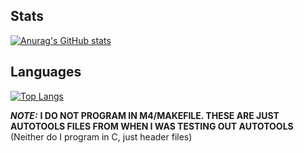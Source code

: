 ## Stats

[![Anurag's GitHub stats](https://github-readme-stats.vercel.app/api?username=electron271&show_icons=true&theme=synthwave)](https://github.com/anuraghazra/github-readme-stats)

## Languages
[![Top Langs](https://github-readme-stats.vercel.app/api/top-langs/?username=electron271&langs_count=10)](https://github.com/anuraghazra/github-readme-stats)

***NOTE:*** **I DO NOT PROGRAM IN M4/MAKEFILE. THESE ARE JUST AUTOTOOLS FILES FROM WHEN I WAS TESTING OUT AUTOTOOLS** (Neither do I program in C, just header files)


